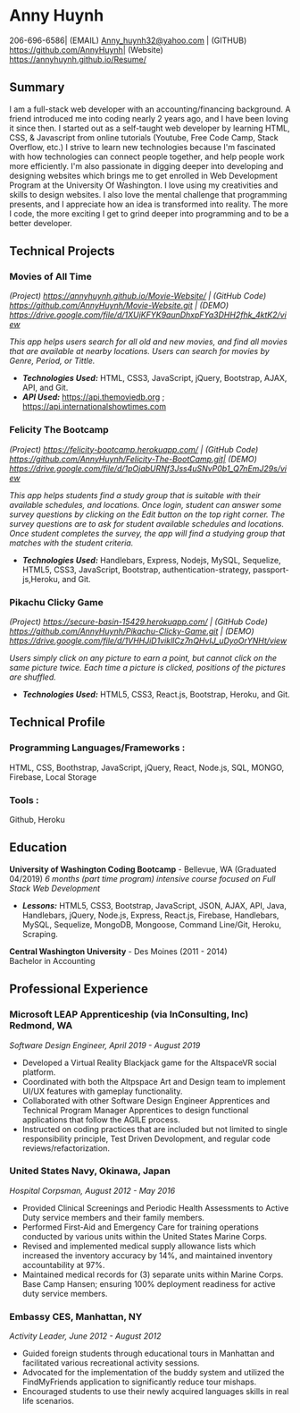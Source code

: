 Anny Huynh
===============

206-696-6586| (EMAIL) Anny_huynh32@yahoo.com | (GITHUB) https://github.com/AnnyHuynh| (Website) https://annyhuynh.github.io/Resume/


Summary
------------------------
I am a full-stack web developer with an accounting/financing background. A friend introduced me into coding nearly 2 years ago, and I have been loving it since then. I started out as a self-taught web developer by learning HTML, CSS, & Javascript from online tutorials (Youtube, Free Code Camp, Stack Overflow, etc.) I strive to learn new technologies because I'm fascinated with how technologies can connect people together, and help people work more efficiently. I'm also passionate in digging deeper into developing and designing websites which brings me to get enrolled in Web Development Program at the University Of Washington. I love using my creativities and skills to design websites. I also love the mental challenge that programming presents, and I appreciate how an idea is transformed into reality. The more I code, the more exciting I get to grind deeper into programming and to be a better developer. 

Technical Projects
-------------------------


 ### Movies of All Time 
 
_(Project) https://annyhuynh.github.io/Movie-Website/ | (GitHub Code) https://github.com/AnnyHuynh/Movie-Website.git | (DEMO) https://drive.google.com/file/d/1XUjKFYK9aunDhxpFYa3DHH2fhk_4ktK2/view_

 _This app helps users search for all old and new movies, and find all movies that are available at nearby locations. Users can search for movies by Genre, Period, or Tittle._
+ _**Technologies Used:**_ HTML, CSS3, JavaScript, jQuery, Bootstrap, AJAX, API, and Git.
+ _**API Used:**_ https://api.themoviedb.org ; https://api.internationalshowtimes.com

 ### Felicity The Bootcamp 
 
_(Project) https://felicity-bootcamp.herokuapp.com/ | (GitHub Code) https://github.com/AnnyHuynh/Felicity-The-BootCamp.git| (DEMO) https://drive.google.com/file/d/1pOjabURNf3Jss4uSNvP0b1_Q7nEmJ29s/view_

 _This app helps students find a study group that is suitable with their available schedules, and locations. Once login, student can answer some survey questions by clicking on the Edit button on the top right corner. The survey questions are to ask for student available schedules and locations. Once student completes the survey, the app will find a studying group that matches with the student criteria._
+ _**Technologies Used:**_ Handlebars, Express, Nodejs, MySQL, Sequelize, HTML5, CSS3, JavaScript, Bootstrap, authentication-strategy, passport-js,Heroku, and Git.

### Pikachu Clicky Game 

_(Project) https://secure-basin-15429.herokuapp.com/ | (GitHub Code) https://github.com/AnnyHuynh/Pikachu-Clicky-Game.git | (DEMO) https://drive.google.com/file/d/1VHHJiD1vikllCz7nQHvIJ_uDyoOrYNHt/view_

 _Users simply click on any picture to earn a point, but cannot click on the same picture twice. Each time a picture is clicked, positions of the pictures are shuffled._
+ _**Technologies Used:**_ HTML5, CSS3, React.js, Bootstrap, Heroku, and Git.


Technical Profile
-----------------

### Programming Languages/Frameworks :

 HTML, CSS, Boothstrap, JavaScript, jQuery, React, Node.js, SQL,  MONGO, Firebase, Local Storage

 ### Tools :

 Github, Heroku 


 Education
----------------------------

**University of Washington Coding Bootcamp** - Bellevue, WA (Graduated 04/2019)
_6 months (part time program) intensive course focused on Full Stack Web Development_
+ _**Lessons:**_ HTML5, CSS3, Bootstrap, JavaScript, JSON, AJAX, API, Java, Handlebars, jQuery, Node.js, Express, React.js, Firebase, Handlebars, MySQL, Sequelize, MongoDB, Mongoose, Command Line/Git, Heroku, Scraping. 

**Central Washington University** - Des Moines (2011 - 2014)  
Bachelor in Accounting 


Professional Experience
-----------------------


### Microsoft LEAP Apprenticeship (via InConsulting, Inc) Redmond, WA

_Software Design Engineer, April 2019 - August 2019_

* Developed a Virtual Reality Blackjack game for the AltspaceVR social platform.
* Coordinated with both the Altpspace Art and Design team to implement UI/UX features with gameplay functionality.
* Collaborated with other Software Design Engineer Apprentices and Technical Program Manager Apprentices to design functional       applications that follow the AGILE process.
* Instructed on coding practices that are included but not limited to single responsibility principle, Test Driven Devolopment, and regular code reviews/refactorization.


### United States Navy, Okinawa, Japan

_Hospital Corpsman, August 2012 - May 2016_

* Provided Clinical Screenings and Periodic Health Assessments to Active Duty service members and their family members.
* Performed First-Aid and Emergency Care for training operations conducted by various units within the United States Marine Corps.
* Revised and implemented medical supply allowance lists which increased the inventory accuracy by 14%, and maintained inventory accountability at 97%.
* Maintained medical records for (3) separate units within Marine Corps. Base Camp Hansen; ensuring 100% deployment readiness for active duty service members.

### Embassy CES, Manhattan, NY
_Activity Leader, June 2012 - August 2012_

* Guided foreign students through educational tours in Manhattan and facilitated various recreational activity sessions.
* Advocated for the implementation of the buddy system and utilized the FindMyFriends application to significantly reduce tour mishaps.
* Encouraged students to use their newly acquired languages skills in real life scenarios.